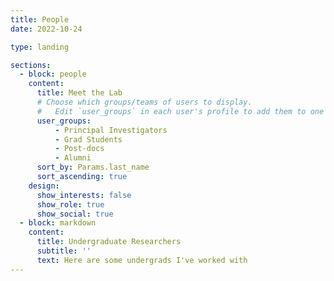```yaml
---
title: People
date: 2022-10-24

type: landing

sections:
  - block: people
    content:
      title: Meet the Lab
      # Choose which groups/teams of users to display.
      #   Edit `user_groups` in each user's profile to add them to one or more of these groups.
      user_groups:
          - Principal Investigators
          - Grad Students
          - Post-docs
          - Alumni
      sort_by: Params.last_name
      sort_ascending: true
    design:
      show_interests: false
      show_role: true
      show_social: true
  - block: markdown
    content:
      title: Undergraduate Researchers
      subtitle: ''
      text: Here are some undergrads I've worked with
---
```

